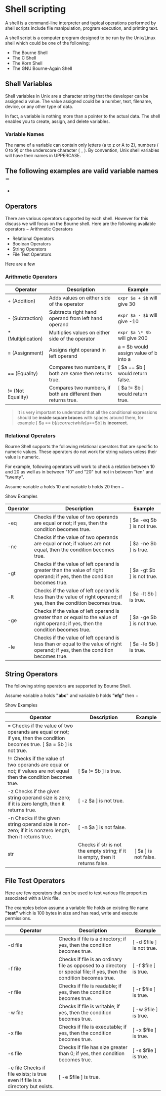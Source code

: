 


# Shell scripting
A shell is a command-line interpreter and typical operations performed by shell scripts include file manipulation, program execution, and printing text.

A shell script is a computer program designed to be run by the Unix/Linux shell which could be one of the following:

- The Bourne Shell
- The C Shell
- The Korn Shell
- The GNU Bourne-Again Shell

## Shell Variables
Shell variables in Unix are a character string that the developer can be assigned a value. The value assigned could be a number, text, filename, device, or any other type of data.

In fact, a variable is nothing more than a pointer to the actual data. The shell enables you to create, assign, and delete variables.

### Variable Names
The name of a variable can contain only letters (a to z or A to Z), numbers ( 0 to 9) or the underscore character ( _ ).  By convention, Unix shell variables will have their names in UPPERCASE.

The following examples are valid variable names −
 -
 -

## Operators

There are various operators supported by each shell. However for this discuss we will focus on the Bourne shell. Here are the following available operators
− Arithmetic Operators
- Relational Operators
- Boolean Operators
- String Operators
- File Test Operators

Here are a few

### Arithmetic Operators

| Operator      |	Description   |	Example |
| ------------- | ------------- | ------- |
| + (Addition)    |	Adds values on either side of the operator |	`expr $a + $b` will give 30 |
| - (Subtraction) |	Subtracts right hand operand from left hand operand	 | `expr $a - $b` will give -10 |
| * (Multiplication) |	Multiplies values on either side of the operator | 	`expr $a \* $b` will give 200 |
| = (Assignment) |	Assigns right operand in left operand	 | a = $b would assign value of b into a
| == (Equality)	 | Compares two numbers, if both are same then returns true. |	[ $a == $b ] would return false. |
| != (Not Equality) |	Compares two numbers, if both are different then returns true. |	[ $a != $b ] would return true. |

> It is very important to understand that all the conditional expressions should be **inside square braces** with spaces around them,
> for example [ $a == $b ] is correct
> while [$a==$b] is **incorrect.**


### Relational Operators
Bourne Shell supports the following relational operators that are specific to numeric values. These operators do not work for string values unless their value is numeric.

For example, following operators will work to check a relation between 10 and 20 as well as in between "10" and "20" but not in between "ten" and "twenty".

Assume variable a holds 10 and variable b holds 20 then −

Show Examples


| Operator	 | Description | 	Example |
| ------------- | ------------- | ------- |
| -eq	| Checks if the value of two operands are equal or not; if yes, then the condition becomes true. |	[ $a -eq $b ] is not true.
| -ne	| Checks if the value of two operands are equal or not; if values are not equal, then the condition becomes true.	 | [ $a -ne $b ] is true. |
| -gt	| Checks if the value of left operand is greater than the value of right operand; if yes, then the condition becomes true.	 | [ $a -gt $b ] is not true. |
| -lt	| Checks if the value of left operand is less than the value of right operand; if yes, then the condition becomes true. |	[ $a -lt $b ] is true. |
| -ge	| Checks if the value of left operand is greater than or equal to the value of right operand; if yes, then the condition becomes true. |	[ $a -ge $b ] is not true. |
| -le |	Checks if the value of left operand is less than or equal to the value of right operand; if yes, then the condition becomes true.	| [ $a -le $b ] is true. |


## String Operators
The following string operators are supported by Bourne Shell.

Assume variable a holds **"abc"** and
variable b holds **"efg"** then −

Show Examples

| Operator |	Description	| Example |
| ------------- | ------------- | ------- |
| =	Checks if the value of two operands are equal or not; if yes, then the condition becomes true.	[ $a = $b ] is not true. |
| !=	Checks if the value of two operands are equal or not; if values are not equal then the condition becomes true.	| [ $a != $b ] is true. |
| -z	Checks if the given string operand size is zero; if it is zero length, then it returns true. |	[ -z $a ] is not true. |
| -n	Checks if the given string operand size is non-zero; if it is nonzero length, then it returns true.	 | [ -n $a ] is not false. |
| str |	Checks if str is not the empty string; if it is empty, then it returns false. | [ $a ] is not false. |



## File Test Operators
Here are few operators that can be used to test various file properties associated with a Unix file.

The examples below assume a variable file holds an existing file name **"test"** which is 100 bytes in size and has read, write and execute permissions.

| Operator |	Description |	Example     |
| ------------- | ------------- | ------- |
| -d file	 | Checks if file is a directory; if yes, then the condition becomes true. |	[ -d $file ] is not true. |
| -f file	 | Checks if file is an ordinary file as opposed to a directory or special file; if yes, then the condition becomes true. |	[ -f $file ] is true. |
| -r file	 | Checks if file is readable; if yes, then the condition becomes true. |	[ -r $file ] is true. |
| -w file |	Checks if file is writable; if yes, then the condition becomes true.	 | [ -w $file ] is true. |
| -x file |	Checks if file is executable; if yes, then the condition becomes true. |	[ -x $file ] is true. |
| -s file |	Checks if file has size greater than 0; if yes, then condition becomes true. |	[ -s $file ] is true. |
| -e file	Checks if file exists; is true even if file is a directory but exists. |	[ -e $file ] is true. |
